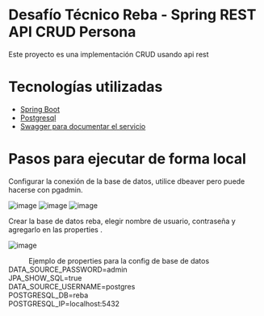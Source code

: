 # Desafío Técnico Reba - Spring REST API CRUD Persona

Este proyecto es una implementación CRUD usando api rest


# Tecnologías utilizadas

<ul>
  <li><a href="https://spring.io/projects/spring-boot">Spring Boot</a></li>
  <li><a href="https://www.postgresql.org/download/">Postgresql</a></li>
  <li>
<a href="https://swagger.io/">Swagger para documentar el servicio</a>
</li>
</ul>  




# Pasos para ejecutar de forma local

 Configurar la conexión de la base de datos, utilice dbeaver pero puede hacerse con pgadmin.
 
 ![image](https://user-images.githubusercontent.com/18425978/219195517-49b0b44a-8892-424a-94e4-de6a87945df1.png)
 ![image](https://user-images.githubusercontent.com/18425978/219195903-3d166031-0634-47f9-b0d0-b368842d9ae0.png)
 ![image](https://user-images.githubusercontent.com/18425978/219196300-a7a24870-a6cc-4565-81be-2a9c99f34c20.png)
 
 Crear la base de datos reba, elegir nombre de usuario, contraseña y agregarlo en las properties .
 
 ![image](https://user-images.githubusercontent.com/18425978/219196594-78c541c4-435d-4b3d-aabb-007975498a84.png)

 
 <dl>  
  <dd>Ejemplo de properties para la config de base de datos</dd>
  <dt>DATA_SOURCE_PASSWORD=admin</dt>
  <dt> JPA_SHOW_SQL=true</dt>
  <dt> DATA_SOURCE_USERNAME=postgres</dt>
  <dt> POSTGRESQL_DB=reba</dt>
   <dt>POSTGRESQL_IP=localhost:5432</dt>
</dl>
 


 

 
 
 
 
